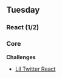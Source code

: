 ## Tuesday
### React (1/2)

### Core

**Challenges**

- [Lil Twitter React](../../../../lil-twitter-react)
